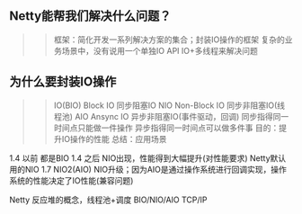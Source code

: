 ## Netty能帮我们解决什么问题？
>> 框架：简化开发一系列解决方案的集合；封装IO操作的框架
复杂的业务场景中，没有说用一个单独IO API
IO+多线程来解决问题

## 为什么要封装IO操作
>> IO(BIO) Block IO  同步阻塞IO
   NIO Non-Block IO  同步非阻塞IO(线程池)
   AIO  Ansync IO    异步非阻塞IO(事件驱动，回调)
同步指得同一时间点只能做一件操作
异步指得同一时间点可以做多件事
目的：提升IO操作的性能
总结：应用场景
>>>> 
1.4 以前 都是BIO
1.4 之后 NIO出现，性能得到大幅提升(对性能要求) Netty默认用的NIO
1.7 NIO2(AIO) NIO升级；因为AIO是通过操作系统进行回调实现，操作系统的性能决定了IO性能(兼容问题)

Netty 反应堆的概念，线程池+调度
BIO/NIO/AIO   TCP/IP




